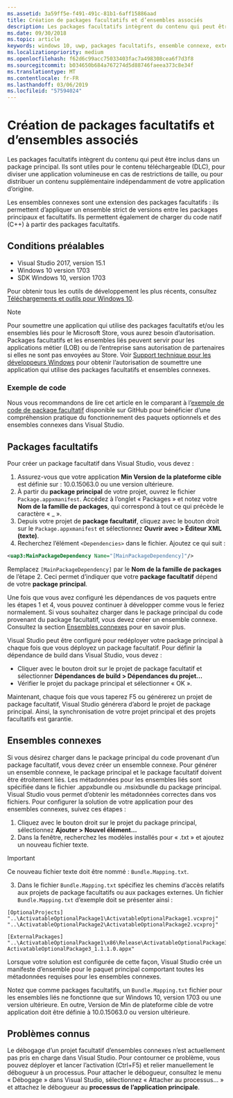 ```yaml
---
ms.assetid: 3a59ff5e-f491-491c-81b1-6aff15886aad
title: Création de packages facultatifs et d’ensembles associés
description: Les packages facultatifs intègrent du contenu qui peut être inclus dans un package principal. Ils sont utiles pour le contenu téléchargeable (DLC), pour diviser une application volumineuse en cas de restrictions de taille, ou pour distribuer un contenu supplémentaire indépendamment de votre application d’origine.
ms.date: 09/30/2018
ms.topic: article
keywords: windows 10, uwp, packages facultatifs, ensemble connexe, extension de package, visual studio
ms.localizationpriority: medium
ms.openlocfilehash: f62d6c99acc75033403fac7a498308cea6f7d3f8
ms.sourcegitcommit: b034650b684a767274d5d88746faeea373c8e34f
ms.translationtype: MT
ms.contentlocale: fr-FR
ms.lasthandoff: 03/06/2019
ms.locfileid: "57594024"
---
```

# <a name="optional-packages-and-related-set-authoring"></a>Création de packages facultatifs et d’ensembles associés
Les packages facultatifs intègrent du contenu qui peut être inclus dans un package principal. Ils sont utiles pour le contenu téléchargeable (DLC), pour diviser une application volumineuse en cas de restrictions de taille, ou pour distribuer un contenu supplémentaire indépendamment de votre application d’origine.

Les ensembles connexes sont une extension des packages facultatifs : ils permettent d’appliquer un ensemble strict de versions entre les packages principaux et facultatifs. Ils permettent également de charger du code natif (C++) à partir des packages facultatifs. 

## <a name="prerequisites"></a>Conditions préalables

- Visual Studio 2017, version 15.1
- Windows 10 version 1703
- SDK Windows 10, version 1703

Pour obtenir tous les outils de développement les plus récents, consultez [Téléchargements et outils pour Windows 10](https://developer.microsoft.com/windows/downloads).

> [!NOTE]
> Pour soumettre une application qui utilise des packages facultatifs et/ou les ensembles liés pour le Microsoft Store, vous aurez besoin d’autorisation. Packages facultatifs et les ensembles liés peuvent servir pour les applications métier (LOB) ou de l’entreprise sans autorisation de partenaires si elles ne sont pas envoyées au Store. Voir [Support technique pour les développeurs Windows](https://developer.microsoft.com/windows/support) pour obtenir l’autorisation de soumettre une application qui utilise des packages facultatifs et ensembles connexes.

### <a name="code-sample"></a>Exemple de code
Nous vous recommandons de lire cet article en le comparant à l’[exemple de code de package facultatif](https://github.com/AppInstaller/OptionalPackageSample) disponible sur GitHub pour bénéficier d’une compréhension pratique du fonctionnement des paquets optionnels et des ensembles connexes dans Visual Studio.

## <a name="optional-packages"></a>Packages facultatifs
Pour créer un package facultatif dans Visual Studio, vous devez :
1. Assurez-vous que votre application **Min Version de la plateforme cible** est définie sur : 10.0.15063.0 ou une version ultérieure.
2. À partir du **package principal** de votre projet, ouvrez le fichier `Package.appxmanifest`. Accédez à l’onglet « Packages » et notez votre **Nom de la famille de packages**, qui correspond à tout ce qui précède le caractère « _ ».
3. Depuis votre projet de **package facultatif**, cliquez avec le bouton droit sur le `Package.appxmanifest` et sélectionnez **Ouvrir avec > Éditeur XML (texte)**.
4. Recherchez l’élément `<Dependencies>` dans le fichier. Ajoutez ce qui suit :

```XML
<uap3:MainPackageDependency Name="[MainPackageDependency]"/>
```

Remplacez `[MainPackageDependency]` par le **Nom de la famille de packages** de l’étape 2. Ceci permet d’indiquer que votre **package facultatif** dépend de votre **package principal**.

Une fois que vous avez configuré les dépendances de vos paquets entre les étapes 1 et 4, vous pouvez continuer à développer comme vous le feriez normalement. Si vous souhaitez charger dans le package principal du code provenant du package facultatif, vous devez créer un ensemble connexe. Consultez la section [Ensembles connexes](#related_sets) pour en savoir plus.

Visual Studio peut être configuré pour redéployer votre package principal à chaque fois que vous déployez un package facultatif. Pour définir la dépendance de build dans Visual Studio, vous devez :

- Cliquer avec le bouton droit sur le projet de package facultatif et sélectionner **Dépendances de build > Dépendances du projet...**
- Vérifier le projet du package principal et sélectionner « OK ». 

Maintenant, chaque fois que vous taperez F5 ou générerez un projet de package facultatif, Visual Studio générera d’abord le projet de package principal. Ainsi, la synchronisation de votre projet principal et des projets facultatifs est garantie.

## Ensembles connexes<a name="related_sets"></a>

Si vous désirez charger dans le package principal du code provenant d’un package facultatif, vous devez créer un ensemble connexe. Pour générer un ensemble connexe, le package principal et le package facultatif doivent être étroitement liés. Les métadonnées pour les ensembles liés sont spécifiée dans le fichier .appxbundle ou .msixbundle du package principal. Visual Studio vous permet d’obtenir les métadonnées correctes dans vos fichiers. Pour configurer la solution de votre application pour des ensembles connexes, suivez ces étapes :

1. Cliquez avec le bouton droit sur le projet du package principal, sélectionnez **Ajouter > Nouvel élément...**
2. Dans la fenêtre, recherchez les modèles installés pour « .txt » et ajoutez un nouveau fichier texte.
> [!IMPORTANT]
> Ce nouveau fichier texte doit être nommé : `Bundle.Mapping.txt`.

3. Dans le fichier `Bundle.Mapping.txt` spécifiez les chemins d’accès relatifs aux projets de package facultatifs ou aux packages externes. Un fichier `Bundle.Mapping.txt` d’exemple doit se présenter ainsi :

```syntax
[OptionalProjects]
"..\ActivatableOptionalPackage1\ActivatableOptionalPackage1.vcxproj"
"..\ActivatableOptionalPackage2\ActivatableOptionalPackage2.vcxproj"

[ExternalPackages]
"..\ActivatableOptionalPackage1\x86\Release\ActivatableOptionalPackage3_1.1.1.0\ ActivatableOptionalPackage3_1.1.1.0.appx"
```

Lorsque votre solution est configurée de cette façon, Visual Studio crée un manifeste d’ensemble pour le paquet principal comportant toutes les métadonnées requises pour les ensembles connexes. 

Notez que comme packages facultatifs, un `Bundle.Mapping.txt` fichier pour les ensembles liés ne fonctionne que sur Windows 10, version 1703 ou une version ultérieure. En outre, Version de Min de plateforme cible de votre application doit être définie à 10.0.15063.0 ou version ultérieure.

## Problèmes connus<a name="known_issues"></a>

Le débogage d’un projet facultatif d’ensembles connexes n’est actuellement pas pris en charge dans Visual Studio. Pour contourner ce problème, vous pouvez déployer et lancer l’activation (Ctrl+F5) et relier manuellement le débogueur à un processus. Pour attacher le débogueur, consultez le menu « Débogage » dans Visual Studio, sélectionnez « Attacher au processus... » et attachez le débogueur au **processus de l’application principale**.
